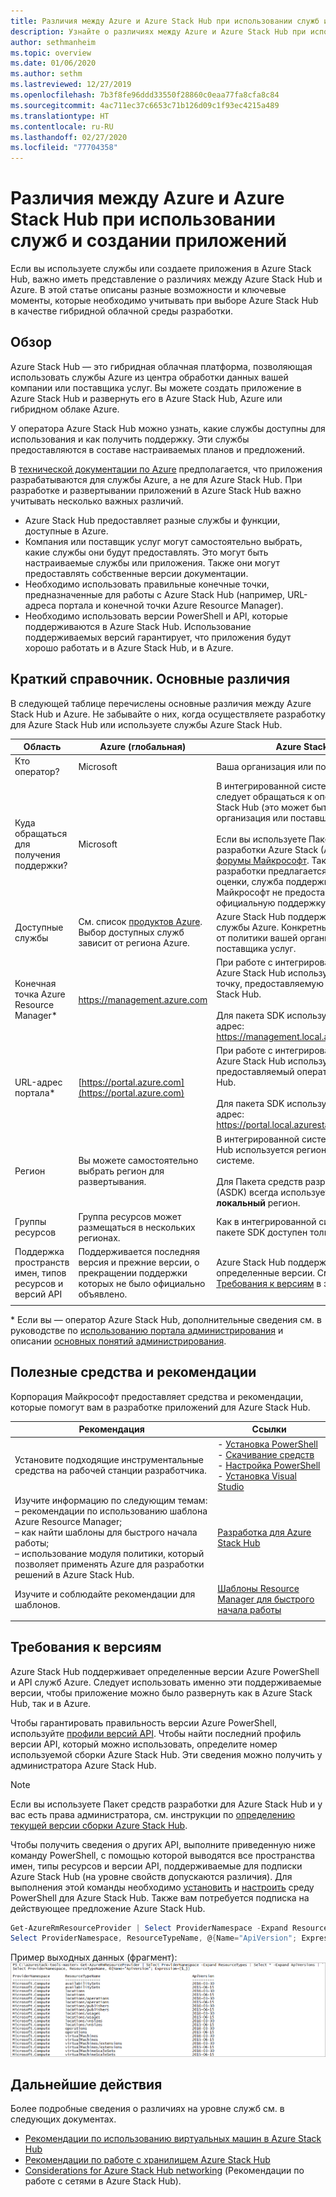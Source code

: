 ```yaml
---
title: Различия между Azure и Azure Stack Hub при использовании служб и создании приложений
description: Узнайте о различиях между Azure и Azure Stack Hub при использовании служб и создании приложений.
author: sethmanheim
ms.topic: overview
ms.date: 01/06/2020
ms.author: sethm
ms.lastreviewed: 12/27/2019
ms.openlocfilehash: 7b3f8fe96ddd33550f28860c0eaa77fa8cfa8c84
ms.sourcegitcommit: 4ac711ec37c6653c71b126d09c1f93ec4215a489
ms.translationtype: HT
ms.contentlocale: ru-RU
ms.lasthandoff: 02/27/2020
ms.locfileid: "77704358"
---
```

# <a name="differences-between-azure-stack-hub-and-azure-when-using-services-and-building-apps"></a>Различия между Azure и Azure Stack Hub при использовании служб и создании приложений

Если вы используете службы или создаете приложения в Azure Stack Hub, важно иметь представление о различиях между Azure Stack Hub и Azure. В этой статье описаны разные возможности и ключевые моменты, которые необходимо учитывать при выборе Azure Stack Hub в качестве гибридной облачной среды разработки.

## <a name="overview"></a>Обзор

Azure Stack Hub ― это гибридная облачная платформа, позволяющая использовать службы Azure из центра обработки данных вашей компании или поставщика услуг. Вы можете создать приложение в Azure Stack Hub и развернуть его в Azure Stack Hub, Azure или гибридном облаке Azure.

У оператора Azure Stack Hub можно узнать, какие службы доступны для использования и как получить поддержку. Эти службы предоставляются в составе настраиваемых планов и предложений.

В [технической документации по Azure](/azure) предполагается, что приложения разрабатываются для службы Azure, а не для Azure Stack Hub. При разработке и развертывании приложений в Azure Stack Hub важно учитывать несколько важных различий.

* Azure Stack Hub предоставляет разные службы и функции, доступные в Azure.
* Компания или поставщик услуг могут самостоятельно выбрать, какие службы они будут предоставлять. Это могут быть настраиваемые службы или приложения. Также они могут предоставлять собственные версии документации.
* Необходимо использовать правильные конечные точки, предназначенные для работы с Azure Stack Hub (например, URL-адреса портала и конечной точки Azure Resource Manager).
* Необходимо использовать версии PowerShell и API, которые поддерживаются в Azure Stack Hub. Использование поддерживаемых версий гарантирует, что приложения будут хорошо работать и в Azure Stack Hub, и в Azure.

## <a name="cheat-sheet-high-level-differences"></a>Краткий справочник. Основные различия

В следующей таблице перечислены основные различия между Azure Stack Hub и Azure. Не забывайте о них, когда осуществляете разработку для Azure Stack Hub или используете службы Azure Stack Hub.

| Область | Azure (глобальная) | Azure Stack Hub |
| -------- | ------------- | ----------|
| Кто оператор? | Microsoft | Ваша организация или поставщик услуг.|
| Куда обращаться для получения поддержки? | Microsoft | В интегрированной системе за поддержкой следует обращаться к оператору Azure Stack Hub (это может быть ваша организация или поставщик услуг).<br><br>Если вы используете Пакет средств разработки Azure Stack (ASDK), посетите [форумы Майкрософт](https://social.msdn.microsoft.com/Forums/en-US/home?forum=AzureStack). Так как пакет разработки предлагается как среда для оценки, служба поддержки корпорации Майкрософт не предоставляет для него официальную поддержку.
| Доступные службы | См. список [продуктов Azure](https://azure.microsoft.com/services/?b=17.04b). Выбор доступных служб зависит от региона Azure. | Azure Stack Hub поддерживает разные службы Azure. Конкретный набор зависит от политики вашей организации или поставщика услуг.
| Конечная точка Azure Resource Manager* | https://management.azure.com | При работе с интегрированной системой Azure Stack Hub используйте конечную точку, предоставляемую оператором Azure Stack Hub.<br><br>Для пакета SDK используйте следующий адрес: https://management.local.azurestack.external.
| URL-адрес портала* | [https://portal.azure.com](https://portal.azure.com) | При работе с интегрированной системой Azure Stack Hub используйте URL-адрес, предоставляемый оператором Azure Stack Hub.<br><br>Для пакета SDK используйте следующий адрес: https://portal.local.azurestack.external.
| Регион | Вы можете самостоятельно выбрать регион для развертывания. | В интегрированной системе Azure Stack Hub используется регион, доступный в этой системе.<br><br>Для Пакета средств разработки Azure Stack (ASDK) всегда используется только **локальный** регион.
| Группы ресурсов | Группа ресурсов может размещаться в нескольких регионах. | Как в интегрированной системе, так и в пакете SDK доступен только один регион.
|Поддержка пространств имен, типов ресурсов и версий API | Поддерживается последняя версия и прежние версии, о прекращении поддержки которых не было официально объявлено. | Azure Stack Hub поддерживает только определенные версии. См. также раздел [Требования к версиям](#version-requirements) в этой статье.
| | |

* Если вы — оператор Azure Stack Hub, дополнительные сведения см. в руководстве по [использованию портала администрирования](../operator/azure-stack-manage-portals.md) и описании [основных понятий администрирования](../operator/azure-stack-manage-basics.md).

## <a name="helpful-tools-and-best-practices"></a>Полезные средства и рекомендации

Корпорация Майкрософт предоставляет средства и рекомендации, которые помогут вам в разработке приложений для Azure Stack Hub.

| Рекомендация | Ссылки |
| -------- | ------------- |
| Установите подходящие инструментальные средства на рабочей станции разработчика. | - [Установка PowerShell](../operator/azure-stack-powershell-install.md)<br>- [Скачивание средств](../operator/azure-stack-powershell-download.md)<br>- [Настройка PowerShell](azure-stack-powershell-configure-user.md)<br>- [Установка Visual Studio](azure-stack-install-visual-studio.md)
| Изучите информацию по следующим темам:<br>– рекомендации по использованию шаблона Azure Resource Manager;<br>– как найти шаблоны для быстрого начала работы;<br>– использование модуля политики, который позволяет применять Azure для разработки решений в Azure Stack Hub. | [Разработка для Azure Stack Hub](azure-stack-developer.md) |
| Изучите и соблюдайте рекомендации для шаблонов. | [Шаблоны Resource Manager для быстрого начала работы](https://aka.ms/aa6yz42)
| | |

## <a name="version-requirements"></a>Требования к версиям

Azure Stack Hub поддерживает определенные версии Azure PowerShell и API служб Azure. Следует использовать именно эти поддерживаемые версии, чтобы приложение можно было развернуть как в Azure Stack Hub, так и в Azure.

Чтобы гарантировать правильность версии Azure PowerShell, используйте [профили версий API](azure-stack-version-profiles.md). Чтобы найти последний профиль версии API, который можно использовать, определите номер используемой сборки Azure Stack Hub. Эти сведения можно получить у администратора Azure Stack Hub.

> [!NOTE]
> Если вы используете Пакет средств разработки для Azure Stack Hub и у вас есть права администратора, см. инструкции по [определению текущей версии сборки Azure Stack Hub](../operator/azure-stack-updates.md).

Чтобы получить сведения о других API, выполните приведенную ниже команду PowerShell, с помощью которой выводятся все пространства имен, типы ресурсов и версии API, поддерживаемые для подписки Azure Stack Hub (на уровне свойств допускаются различия). Для выполнения этой команды необходимо [установить](../operator/azure-stack-powershell-install.md) и [настроить](azure-stack-powershell-configure-user.md) среду PowerShell для Azure Stack Hub. Также вам потребуется подписка на действующее предложение Azure Stack Hub.

```powershell
Get-AzureRmResourceProvider | Select ProviderNamespace -Expand ResourceTypes | Select * -Expand ApiVersions | `
Select ProviderNamespace, ResourceTypeName, @{Name="ApiVersion"; Expression={$_}} 
```

Пример выходных данных (фрагмент): ![Пример выходных данных командлета Get-AzureRmResourceProvider](media/azure-stack-considerations/image1.png)

## <a name="next-steps"></a>Дальнейшие действия

Более подробные сведения о различиях на уровне служб см. в следующих документах.

* [Рекомендации по использованию виртуальных машин в Azure Stack Hub](azure-stack-vm-considerations.md)
* [Рекомендации по работе с хранилищем Azure Stack Hub](azure-stack-acs-differences.md)
* [Considerations for Azure Stack Hub networking](azure-stack-network-differences.md) (Рекомендации по работе с сетями в Azure Stack Hub).
